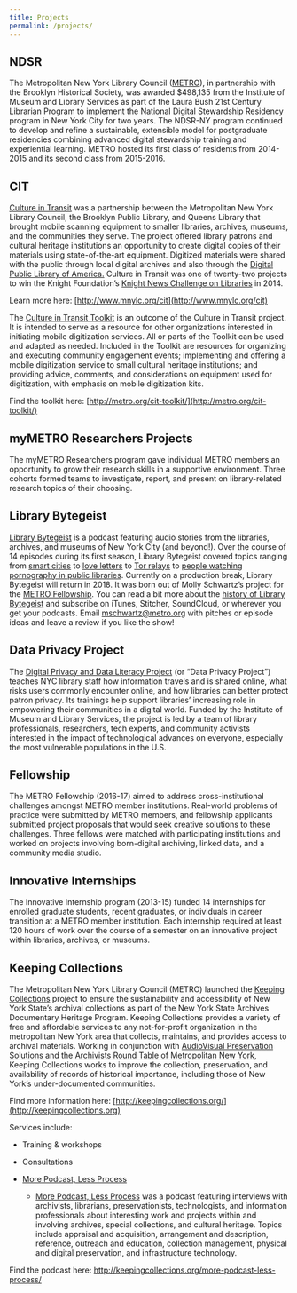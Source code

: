 ```yaml
---
title: Projects
permalink: /projects/
---
```


## NDSR

The Metropolitan New York Library Council ([METRO](https://metro.org)), in partnership with the Brooklyn Historical Society, was awarded $498,135 from the Institute of Museum and Library Services as part of the Laura Bush 21st Century Librarian Program to implement the National Digital Stewardship Residency program in New York City for two years. The NDSR-NY program continued to develop and refine a sustainable, extensible model for postgraduate residencies combining advanced digital stewardship training and experiential learning. METRO hosted its first class of residents from 2014-2015 and its second class from 2015-2016.

## CIT


[Culture in Transit](http://www.mnylc.org/cit)  was a partnership between the Metropolitan New York Library Council, the Brooklyn Public Library, and Queens Library that brought mobile scanning equipment to smaller libraries, archives, museums, and the communities they serve. The project offered library patrons and cultural heritage institutions an opportunity to create digital copies of their materials using state-of-the-art equipment. Digitized materials were shared with the public through local digital archives and also through the [Digital Public Library of America.](http://dp.la) Culture in Transit was one of twenty-two projects to win the Knight Foundation’s [Knight News Challenge on Libraries](https://www.knightfoundation.org/articles/22-projects-win-knight-news-challenge-libraries) in 2014.

Learn more here: [http://www.mnylc.org/cit](http://www.mnylc.org/cit)


The [Culture in Transit Toolkit](http://metro.org/cit-toolkit/) is an outcome of the Culture in Transit project. It is intended to serve as a resource for other organizations interested in initiating mobile digitization services. All or parts of the Toolkit can be used and adapted as needed. Included in the Toolkit are resources for organizing and executing community engagement events; implementing and offering a mobile digitization service to small cultural heritage institutions; and providing advice, comments, and considerations on equipment used for digitization, with emphasis on mobile digitization kits.

Find the toolkit here: [http://metro.org/cit-toolkit/](http://metro.org/cit-toolkit/)

## myMETRO Researchers Projects

The myMETRO Researchers program gave individual METRO members an opportunity to grow their research skills in a supportive environment. Three cohorts formed teams to investigate, report, and present on library-related research topics of their choosing.

## Library Bytegeist
[Library Bytegeist](https://soundcloud.com/librarybytegeist) is a podcast featuring audio stories from the libraries, archives, and museums of New York City (and beyond!). Over the course of 14 episodes during its first season, Library Bytegeist covered topics ranging from [smart cities](https://soundcloud.com/librarybytegeist/shannonmattern) to [love letters](https://soundcloud.com/librarybytegeist/5-talking-love-letters-in-the-digital-age-with-amnhs-iris-lee) to [Tor relays](https://soundcloud.com/librarybytegeist/6-talking-privacy-with-librarians) to [people watching pornography in public libraries](https://soundcloud.com/librarybytegeist/11-talking-internet-filters-in-public-libraries). Currently on a production break, Library Bytegeist will return in 2018. It was born out of Molly Schwartz’s project for the [METRO Fellowship](http://www.mnylc.org/fellows/). You can read a bit more about the [history of Library Bytegeist](http://metro.org/news/library-bytegeist-retrospective) and subscribe on iTunes, Stitcher, SoundCloud, or wherever you get your podcasts. Email [mschwartz@metro.org](mailto:mschwartz@metro.org) with pitches or episode ideas and leave a review if you like the show!

## Data Privacy Project

			
The [Digital Privacy and Data Literacy Project](https://www.dataprivacyproject.org/) (or “Data Privacy Project”) teaches NYC library staff how information travels and is shared online, what risks users commonly encounter online, and how libraries can better protect patron privacy. Its trainings help support libraries’ increasing role in empowering their communities in a digital world. Funded by the Institute of Museum and Library Services, the project is led by a team of library professionals, researchers, tech experts, and community activists interested in the impact of technological advances on everyone, especially the most vulnerable populations in the U.S.


## Fellowship
The METRO Fellowship (2016-17) aimed to address cross-institutional challenges amongst METRO member institutions. Real-world problems of practice were submitted by METRO members, and fellowship applicants submitted project proposals that would seek creative solutions to these challenges. Three fellows were matched with participating institutions and worked on projects involving born-digital archiving, linked data, and a community media studio.

## Innovative Internships
The Innovative Internship program (2013-15) funded 14 internships for enrolled graduate students, recent graduates, or individuals in career transition at a METRO member institution. Each internship required at least 120 hours of work over the course of a semester on an innovative project within libraries, archives, or museums.   

## Keeping Collections


The Metropolitan New York Library Council (METRO) launched the [Keeping Collections](http://keepingcollections.org/) project to ensure the sustainability and accessibility of New York State’s archival collections as part of the New York State Archives Documentary Heritage Program. Keeping Collections provides a variety of free and affordable services to any not-for-profit organization in the metropolitan New York area that collects, maintains, and provides access to archival materials. Working in conjunction with [AudioVisual Preservation Solutions](https://www.avpreserve.com/) and the [Archivists Round Table of Metropolitan New York](https://www.nycarchivists.org/), Keeping Collections works to improve the collection, preservation, and availability of records of historical importance, including those of New York’s under-documented communities. 

Find more information here: [http://keepingcollections.org/](http://keepingcollections.org)

Services include:


+ Training & workshops
+ Consultations
+ [More Podcast, Less Process](http://keepingcollections.org/more-podcast-less-process/)


    + [More Podcast, Less Process](http://keepingcollections.org/more-podcast-less-process/) was a podcast featuring interviews with archivists, librarians, preservationists, technologists, and information professionals about interesting work and projects within and involving archives, special collections, and cultural heritage. Topics include appraisal and acquisition, arrangement and description, reference, outreach and education, collection management, physical and digital preservation, and infrastructure technology.

Find the podcast here: [http://keepingcollections\.org/more-podcast-less-process/](http://keepingcollections.org/more-podcast-less-process/)


